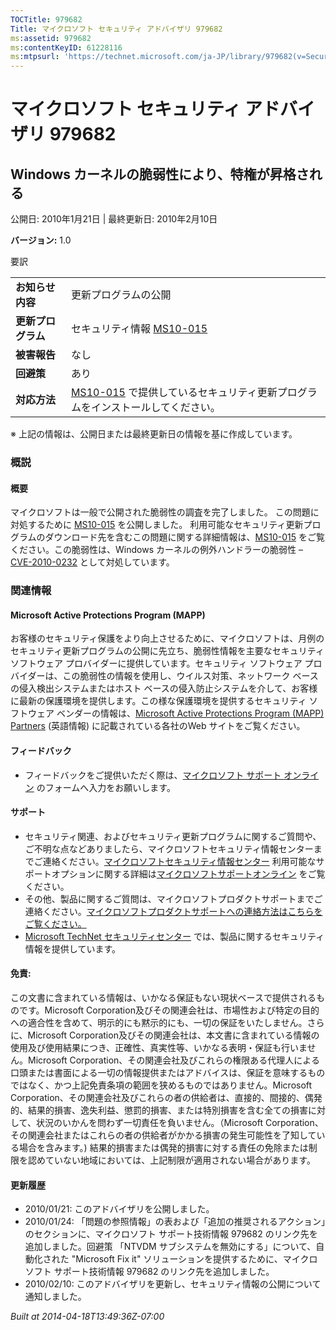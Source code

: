 ```yaml
---
TOCTitle: 979682
Title: マイクロソフト セキュリティ アドバイザリ 979682
ms:assetid: 979682
ms:contentKeyID: 61228116
ms:mtpsurl: 'https://technet.microsoft.com/ja-JP/library/979682(v=Security.10)'
---
```


マイクロソフト セキュリティ アドバイザリ 979682
===============================================

Windows カーネルの脆弱性により、特権が昇格される
------------------------------------------------

公開日: 2010年1月21日 | 最終更新日: 2010年2月10日

**バージョン:** 1.0

要訳

|                    |                                                                                                                                          |
|--------------------|------------------------------------------------------------------------------------------------------------------------------------------|
| **お知らせ内容**   | 更新プログラムの公開                                                                                                                     |
| **更新プログラム** | セキュリティ情報 [MS10-015](http://technet.microsoft.com/security/bulletin/ms10-015)                                                     |
| **被害報告**       | なし                                                                                                                                     |
| **回避策**         | あり                                                                                                                                     |
| **対応方法**       | [MS10-015](http://technet.microsoft.com/security/bulletin/ms10-015) で提供しているセキュリティ更新プログラムをインストールしてください。 |

※ 上記の情報は、公開日または最終更新日の情報を基に作成しています。

### 概説

#### 概要

マイクロソフトは一般で公開された脆弱性の調査を完了しました。 この問題に対処するために [MS10-015](http://technet.microsoft.com/security/bulletin/ms10-015) を公開しました。 利用可能なセキュリティ更新プログラムのダウンロード先を含むこの問題に関する詳細情報は、[MS10-015](http://technet.microsoft.com/security/bulletin/ms10-015) をご覧ください。この脆弱性は、Windows カーネルの例外ハンドラーの脆弱性 – [CVE-2010-0232](http://www.cve.mitre.org/cgi-bin/cvename.cgi?name=cve-2010-0232) として対処しています。

### 関連情報

#### Microsoft Active Protections Program (MAPP)

お客様のセキュリティ保護をより向上させるために、マイクロソフトは、月例のセキュリティ更新プログラムの公開に先立ち、脆弱性情報を主要なセキュリティ ソフトウェア プロバイダーに提供しています。セキュリティ ソフトウェア プロバイダーは、この脆弱性の情報を使用し、ウイルス対策、ネットワーク ベースの侵入検出システムまたはホスト ベースの侵入防止システムを介して、お客様に最新の保護環境を提供します。この様な保護環境を提供するセキュリティ ソフトウェア ベンダーの情報は、[Microsoft Active Protections Program (MAPP) Partners](http://www.microsoft.com/security/msrc/mapp/partners.mspx) (英語情報) に記載されている各社のWeb サイトをご覧ください。

#### フィードバック

-   フィードバックをご提供いただく際は、[マイクロソフト サポート オンライン](https://support.microsoft.com/common/survey.aspx?scid=sw;en;1257&showpage=1&ws=technet&sd=tech) のフォームへ入力をお願いします。

#### サポート

-   セキュリティ関連、およびセキュリティ更新プログラムに関するご質問や、ご不明な点などありましたら、マイクロソフトセキュリティ情報センターまでご連絡ください。[マイクロソフトセキュリティ情報センター](http://www.microsoft.com/japan/security/sicinfo.mspx) 利用可能なサポートオプションに関する詳細は[マイクロソフトサポートオンライン](http://support.microsoft.com/) をご覧ください。
-   その他、製品に関するご質問は、マイクロソフトプロダクトサポートまでご連絡ください。[マイクロソフトプロダクトサポートへの連絡方法はこちらをご覧ください。](http://support.microsoft.com/select/?target=assistance)
-   [Microsoft TechNet セキュリティセンター](http://technet.microsoft.com/ja-jp/security/default.aspx) では、製品に関するセキュリティ情報を提供しています。

#### 免責:

この文書に含まれている情報は、いかなる保証もない現状ベースで提供されるものです。Microsoft Corporation及びその関連会社は、市場性および特定の目的への適合性を含めて、明示的にも黙示的にも、一切の保証をいたしません。さらに、Microsoft Corporation及びその関連会社は、本文書に含まれている情報の使用及び使用結果につき、正確性、真実性等、いかなる表明・保証も行いません。Microsoft Corporation、その関連会社及びこれらの権限ある代理人による口頭または書面による一切の情報提供またはアドバイスは、保証を意味するものではなく、かつ上記免責条項の範囲を狭めるものではありません。Microsoft Corporation、その関連会社及びこれらの者の供給者は、直接的、間接的、偶発的、結果的損害、逸失利益、懲罰的損害、または特別損害を含む全ての損害に対して、状況のいかんを問わず一切責任を負いません。（Microsoft Corporation、その関連会社またはこれらの者の供給者がかかる損害の発生可能性を了知している場合を含みます。) 結果的損害または偶発的損害に対する責任の免除または制限を認めていない地域においては、上記制限が適用されない場合があります。

#### 更新履歴

-   2010/01/21: このアドバイザリを公開しました。
-   2010/01/24: 「問題の参照情報」の表および「追加の推奨されるアクション」のセクションに、マイクロソフト サポート技術情報 979682 のリンク先を追加しました。回避策 「NTVDM サブシステムを無効にする」について、自動化された "Microsoft Fix it" ソリューションを提供するために、マイクロソフト サポート技術情報 979682 のリンク先を追加しました。
-   2010/02/10: このアドバイザリを更新し、セキュリティ情報の公開について通知しました。

*Built at 2014-04-18T13:49:36Z-07:00*
